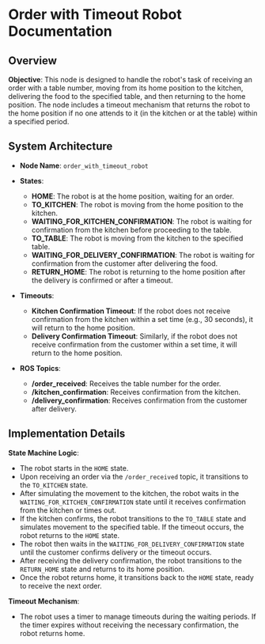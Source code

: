 # Order with Timeout Robot Documentation

## Overview

**Objective**: This node is designed to handle the robot's task of receiving an order with a table number, moving from its home position to the kitchen, delivering the food to the specified table, and then returning to the home position. The node includes a timeout mechanism that returns the robot to the home position if no one attends to it (in the kitchen or at the table) within a specified period.

## System Architecture

- **Node Name**: `order_with_timeout_robot`
- **States**:
  - **HOME**: The robot is at the home position, waiting for an order.
  - **TO_KITCHEN**: The robot is moving from the home position to the kitchen.
  - **WAITING_FOR_KITCHEN_CONFIRMATION**: The robot is waiting for confirmation from the kitchen before proceeding to the table.
  - **TO_TABLE**: The robot is moving from the kitchen to the specified table.
  - **WAITING_FOR_DELIVERY_CONFIRMATION**: The robot is waiting for confirmation from the customer after delivering the food.
  - **RETURN_HOME**: The robot is returning to the home position after the delivery is confirmed or after a timeout.

- **Timeouts**:
  - **Kitchen Confirmation Timeout**: If the robot does not receive confirmation from the kitchen within a set time (e.g., 30 seconds), it will return to the home position.
  - **Delivery Confirmation Timeout**: Similarly, if the robot does not receive confirmation from the customer within a set time, it will return to the home position.

- **ROS Topics**:
  - **/order_received**: Receives the table number for the order.
  - **/kitchen_confirmation**: Receives confirmation from the kitchen.
  - **/delivery_confirmation**: Receives confirmation from the customer after delivery.

## Implementation Details

**State Machine Logic**:
- The robot starts in the `HOME` state.
- Upon receiving an order via the `/order_received` topic, it transitions to the `TO_KITCHEN` state.
- After simulating the movement to the kitchen, the robot waits in the `WAITING_FOR_KITCHEN_CONFIRMATION` state until it receives confirmation from the kitchen or times out.
- If the kitchen confirms, the robot transitions to the `TO_TABLE` state and simulates movement to the specified table. If the timeout occurs, the robot returns to the `HOME` state.
- The robot then waits in the `WAITING_FOR_DELIVERY_CONFIRMATION` state until the customer confirms delivery or the timeout occurs.
- After receiving the delivery confirmation, the robot transitions to the `RETURN_HOME` state and returns to its home position.
- Once the robot returns home, it transitions back to the `HOME` state, ready to receive the next order.

**Timeout Mechanism**:
- The robot uses a timer to manage timeouts during the waiting periods. If the timer expires without receiving the necessary confirmation, the robot returns home.

